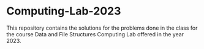 # Computing-Lab-2023

This repository contains the solutions for the problems done in the class for the course Data and File Structures Computing Lab offered in the year 2023.
